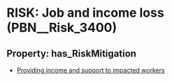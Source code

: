 # RISK: __Job and income loss__ (PBN__Risk_3400)

## Property: has_RiskMitigation

* [Providing income and support to impacted workers](PBN__Mitigation_2262)

